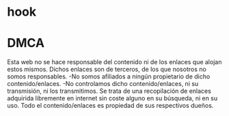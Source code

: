 # hook
# DMCA
Esta web no se hace responsable del contenido ni de los enlaces que alojan estos mismos. Dichos enlaces son de terceros, de los que nosotros no somos responsables. 
-No somos afiliados a ningún propietario de dicho contenido/enlaces.
-No controlamos dicho contenido/enlaces, ni su transmisión, ni los transmitimos.
Se trata de una recopilación de enlaces adquirida libremente en internet sin coste alguno en su búsqueda, ni en su uso. 
Todo el contenido/enlaces es propiedad de sus respectivos dueños.
